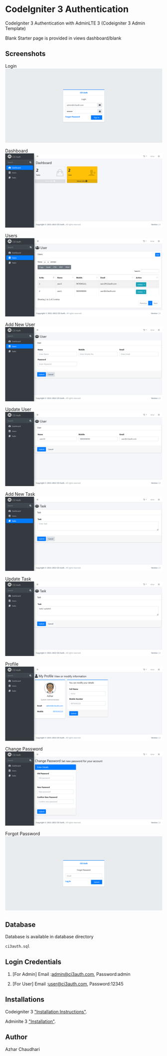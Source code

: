 # CodeIgniter 3 Authentication 
CodeIgniter 3 Authentication with AdminLTE 3 (Codeigniter 3 Admin Template)


Blank Starter page is provided in views
dashboard/blank

## Screenshots
Login
![CI3 Auth -Login](screenshots/login.png)

Dashboard
![CI3 Auth -Dashboard](screenshots/dashboard.png)

Users
![CI3 Auth -Users](screenshots/user.png)

Add New User
![CI3 Auth -Add New User](screenshots/new_user.png)

Update User
![CI3 Auth -Update User](screenshots/edit_user.png)

Add New Task
![CI3 Auth -Add New Task](screenshots/new_task.png)

Update Task
![CI3 Auth -Update Task](screenshots/edit_task.png)

Profile
![CI3 Auth -Profile](screenshots/profile.png)

Change Password
![CI3 Auth -Change Password](screenshots/change_password.png)

Forgot Password
![CI3 Auth -Forgot Password](screenshots/forgot_password.png)

## Database
Database is available in database directory
```sql
ci3auth.sql
```


## Login Credentials

1. [For Admin] Email :admin@ci3auth.com, Password:admin

2. [For User] Email :user@ci3auth.com, Password:12345



## Installations 

Codeigniter 3 ["Installation Instructions"](https://codeigniter.com/userguide3/installation/index.html).

Adminlte 3 ["Installation"](https://adminlte.io/docs/3.0/).

## Author
Azhar Chaudhari

